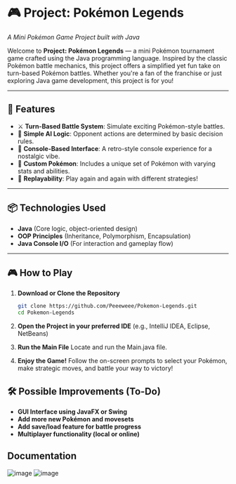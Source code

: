 # 🎮 Project: Pokémon Legends  
*A Mini Pokémon Game Project built with Java*

Welcome to **Project: Pokémon Legends** — a mini Pokémon tournament game crafted using the Java programming language. Inspired by the classic Pokémon battle mechanics, this project offers a simplified yet fun take on turn-based Pokémon battles. Whether you're a fan of the franchise or just exploring Java game development, this project is for you!

---

## 🚀 Features
- ⚔️ **Turn-Based Battle System**: Simulate exciting Pokémon-style battles.
- 🧠 **Simple AI Logic**: Opponent actions are determined by basic decision rules.
- 🎨 **Console-Based Interface**: A retro-style console experience for a nostalgic vibe.
- 🐾 **Custom Pokémon**: Includes a unique set of Pokémon with varying stats and abilities.
- 🔁 **Replayability**: Play again and again with different strategies!

---

## 📦 Technologies Used
- **Java** (Core logic, object-oriented design)
- **OOP Principles** (Inheritance, Polymorphism, Encapsulation)
- **Java Console I/O** (For interaction and gameplay flow)

---

## 🎮 How to Play

1. **Download or Clone the Repository**
   ```bash
   git clone https://github.com/Peeeweee/Pokemon-Legends.git
   cd Pokemon-Legends

2. **Open the Project in your preferred IDE**
(e.g., IntelliJ IDEA, Eclipse, NetBeans)

3. **Run the Main File**
Locate and run the Main.java file.

4. **Enjoy the Game!**
Follow the on-screen prompts to select your Pokémon, make strategic moves, and battle your way to victory!

## 🛠️ Possible Improvements (To-Do)
- **GUI Interface using JavaFX or Swing**
- **Add more new Pokémon and movesets**
- **Add save/load feature for battle progress**
- **Multiplayer functionality (local or online)**


## Documentation
![image](https://github.com/user-attachments/assets/278ad983-31d4-46b8-a349-780eb96a79de)
![image](https://github.com/user-attachments/assets/0b1bac9e-f713-4ee6-8cc5-a30e819f93b5)
